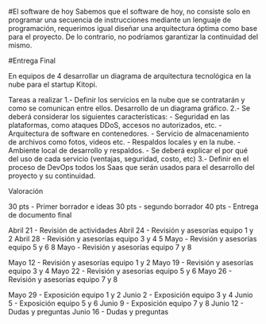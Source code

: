 #El software de hoy
Sabemos que el software de hoy, no consiste solo en programar una secuencia de instrucciones mediante un lenguaje de programación, requerimos igual diseñar una arquitectura óptima como base para el proyecto. De lo contrario, no podríamos garantizar la continuidad del mismo.

#Entrega Final

En equipos de 4 desarrollar un diagrama de arquitectura tecnológica en la nube para el startup Kitopi. 

Tareas a realizar
1.- Definir los servicios en la nube que se contratarán y como se comunican entre ellos. Desarrollo de un diagrama gráfico.
2.- Se deberá considerar los siguientes características:
	- Seguridad en las plataformas, como ataques DDoS, accesos no autorizados, etc.
	- Arquitectura de software en contenedores.
	- Servicio de almacenamiento de archivos como fotos, videos etc.
	- Respaldos locales y en la nube.
	- Ambiente local de desarrollo y respaldos.
	- Se deberá explicar el por qué del uso de cada  servicio (ventajas, seguridad, costo, etc)
3.- Definir en el proceso de DevOps todos los Saas que serán usados para el desarrollo del proyecto y su continuidad.


Valoración

30 pts - Primer borrador e ideas
30 pts - segundo borrador
40 pts - Entrega de documento final

Abril 21 - Revisión de actividades
Abril 24 - Revisión y asesorías equipo 1 y 2
Abril 28 - Revisión y asesorías equipo 3 y 4
5 Mayo - Revisión y asesorías equipo 5 y 6
8 Mayo - Revisión y asesorías equipo 7 y 8

Mayo 12 - Revisión y asesorías equipo 1 y 2
Mayo 19 - Revisión y asesorías equipo 3 y 4
Mayo 22 - Revisión y asesorías equipo 5 y 6
Mayo 26 - Revisión y asesorías equipo 7 y 8

Mayo 29 - Exposición equipo 1 y 2
Junio 2 - Exposición equipo 3 y 4
Junio 5 - Exposición equipo 5 y 6
Junio 9 - Exposición equipo 7 y 8
Junio 12 - Dudas y preguntas
Junio 16 - Dudas y preguntas


